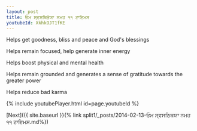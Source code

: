 ```yaml
---
layout: post
title: ਓਮ ਸ੍ਵਸਥਿਭੱਯਾ ਨਮਹ ੧੧ ਟਾਇਮਸ
youtubeId: XkhkOJT1fKE
---
```

 
 
Helps get goodness, bliss and peace and God's blessings
 
Helps remain focused, help generate inner energy 
 
Helps boost physical and mental health 
 
Helps remain grounded and generates a sense of gratitude towards the greater power 
 
Helps reduce bad karma
 
 
 
 


{% include youtubePlayer.html id=page.youtubeId %}
 
[Next]({{ site.baseurl }}{% link  split1/_posts/2014-02-13-ਓਮ ਸ੍ਵਸਠਿਥਯਾ ਨਮਹ ੧੧ ਟਾਇਮਸ.md%})
 
